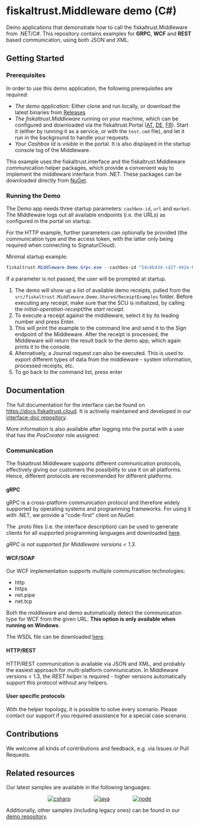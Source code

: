 # fiskaltrust.Middleware demo (C#)
Demo applications that demonstrate how to call the fiskaltrust.Middleware from .NET/C#. This repository contains examples for **GRPC**, **WCF** and **REST** based communication, using both JSON and XML.

## Getting Started

### Prerequisites
In order to use this demo application, the following prerequisites are required:
- *The demo application*: Either clone and run locally, or download the latest binaries from [Releases](https://github.com/fiskaltrust/middleware-de-demo-dotnet/releases)
- *The fiskaltrust.Middleware* running on your machine, which can be configured and downloaded via the fiskaltrust.Portal ([AT](https://portal.fiskaltrust.at), [DE](https://portal.fiskaltrust.de), [FR](https://portal.fiskaltrust.fr)). Start it (either by running it as a service, or with the `test.cmd` file), and let it run in the background to handle your requests.
- *Your Cashbox Id* is visible in the portal. It is also displayed in the startup console log of the Middleware. 

This example uses the fiskaltrust.interface and the fiskaltrust.Middleware communication helper packages, which provide a convenient way to implement the middleware interface from .NET. These packages can be downloaded directly from [NuGet](https://www.nuget.org/profiles/fiskaltrust).

### Running the Demo
The Demo app needs three startup parameters: `cashbox-id`, `url` and `market`. The Middleware logs out all available endpoints (i.e. the URLs) as configured in the portal on startup. 

For the HTTP example, further parameters can optionally be provided (the communication type and the access token, with the latter only being required when connecting to SignaturCloud).

Minimal startup example:  

```powershell
fiskaltrust.Middleware.Demo.Grpc.exe --cashbox-id "54c6b434-cd27-442e-b39f-0960c4ad1bda" --url "grpc://localhost:13151"
```

If a parameter is not passed, the user will be prompted at startup.

1. The demo will show up a list of available demo receipts, pulled from the `src/fiskaltrust.Middleware.Demo.Shared/ReceiptExamples` folder. Before executing any receipt, make sure that the SCU is initialized, by calling the *initial-operation-receipt*/the *start receipt*. 
2. To execute a receipt against the middleware, select it by its leading number and press Enter.
3. This will print the example to the command line and send it to the _Sign_ endpoint of the Middleware. After the receipt is processed, the Middleware will return the result back to the demo app, which again prints it to the console. 
4. Alternatively, a Journal request can also be executed. This is used to export different types of data from the middleware - system information, processed receipts, etc.
5. To go back to the command list, press enter

## Documentation
The full documentation for the interface can be found on https://docs.fiskaltrust.cloud. It is activeliy maintained and developed in our [interface-doc repository](https://github.com/fiskaltrust/interface-doc). 

More information is also available after logging into the portal with a user that has the _PosCreator_ role assigned.

### Communication
The fiskaltrust.Middleware supports different communication protocols, effectively giving our customers the possibility to use it on all platforms. Hence, different protocols are recommended for different platforms.

#### gRPC
gRPC is a cross-platform communication protocol and therefore widely supported by operating systems and programming frameworks. For using it with .NET, we provide a "code-first" client on NuGet. 

The .proto files (i.e. the interface description) can be used to generate clients for all supported programming languages and downloaded [here](https://github.com/fiskaltrust/interface-doc/tree/master/dist/protos).

*gRPC is not supported for Middleware versions < 1.3.*

#### WCF/SOAP
Our WCF implementation supports multiple communication technologies: 
- http
- https
- net.pipe
- net.tcp

Both the middleware and demo automatically detect the communication type for WCF from the given URL. **This option is only available when running on Windows**.

The WSDL file can be downloaded [here](https://github.com/fiskaltrust/interface-doc/tree/master/dist/WSDL).

#### HTTP/REST
HTTP/REST communication is available via JSON and XML, and probably the easiest approach for multi-platform communication. In Middleware versions < 1.3, the _REST helper_ is required - higher versions automatically support this protocol without any helpers.

#### User specific protocols
With the helper topology, it is possible to solve every scenario. Please contact our support if you required assistance for a special case scenario.

## Contributions
We welcome all kinds of contributions and feedback, e.g. via Issues or Pull Requests. 

## Related resources
Our latest samples are available in the following languages:
<p align="center">
  <a href="https://github.com/fiskaltrust/middleware-demo-dotnet"><img src="https://upload.wikimedia.org/wikipedia/commons/thumb/7/7a/C_Sharp_logo.svg/100px-C_Sharp_logo.svg.png" alt="csharp"></a>&nbsp;&nbsp;&nbsp;&nbsp;&nbsp;&nbsp;&nbsp;&nbsp;&nbsp;&nbsp;&nbsp;&nbsp;&nbsp;&nbsp;&nbsp;
  <a href="https://github.com/fiskaltrust/middleware-demo-java"><img src="https://upload.wikimedia.org/wikiversity/de/thumb/b/b8/Java_cup.svg/100px-Java_cup.svg.png" alt="java"></a>&nbsp;&nbsp;&nbsp;&nbsp;&nbsp;&nbsp;&nbsp;&nbsp;&nbsp;&nbsp;&nbsp;&nbsp;&nbsp;&nbsp;&nbsp;
  <a href="https://github.com/fiskaltrust/middleware-demo-node"><img src="https://upload.wikimedia.org/wikipedia/commons/thumb/d/d9/Node.js_logo.svg/100px-Node.js_logo.svg.png" alt="node"></a>
</p>

Additionally, other samples (including legacy ones) can be found in our [demo repository](https://github.com/fiskaltrust/demo).
